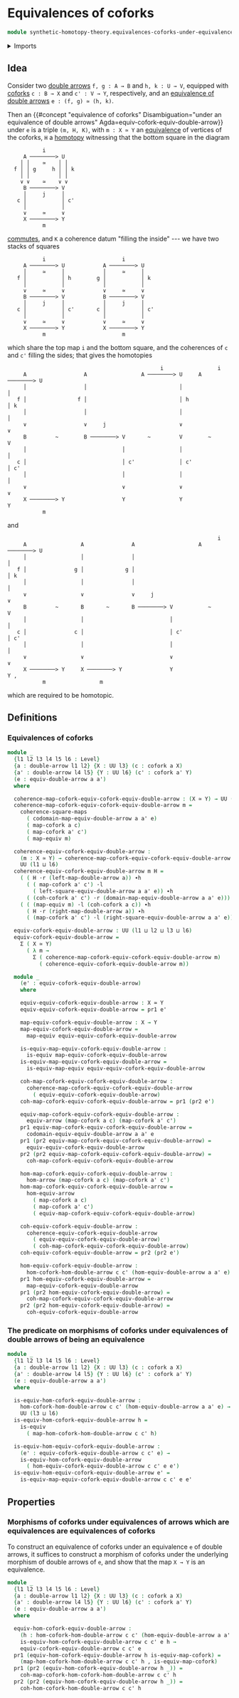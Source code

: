 # Equivalences of coforks

```agda
module synthetic-homotopy-theory.equivalences-coforks-under-equivalences-double-arrows where
```

<details><summary>Imports</summary>

```agda
open import foundation.commuting-squares-of-maps
open import foundation.dependent-pair-types
open import foundation.double-arrows
open import foundation.equivalences
open import foundation.equivalences-arrows
open import foundation.equivalences-double-arrows
open import foundation.homotopies
open import foundation.morphisms-arrows
open import foundation.universe-levels
open import foundation.whiskering-homotopies-composition

open import synthetic-homotopy-theory.coforks
open import synthetic-homotopy-theory.morphisms-coforks-under-morphisms-double-arrows
```

</details>

## Idea

Consider two [double arrows](foundation.double-arrows.md) `f, g : A → B` and
`h, k : U → V`, equipped with [coforks](synthetic-homotopy-theory.coforks.md)
`c : B → X` and `c' : V → Y`, respectively, and an
[equivalence of double arrows](foundation.equivalences-double-arrows.md)
`e : (f, g) ≃ (h, k)`.

Then an
{{#concept "equivalence of coforks" Disambiguation="under an equivalence of double arrows" Agda=equiv-cofork-equiv-double-arrow}}
under `e` is a triple `(m, H, K)`, with `m : X ≃ Y` an
[equivalence](foundation-core.equivalences.md) of vertices of the coforks, `H` a
[homotopy](foundation-core.homotopies.md) witnessing that the bottom square in
the diagram

```text
           i
     A ────────> U
    │ │    ≃    │ │
  f │ │ g     h │ │ k
    │ │         │ │
    ∨ ∨    ≃    ∨ ∨
     B ────────> V
     │     j     │
   c │           │ c'
     │           │
     ∨     ≃     ∨
     X ────────> Y
           m
```

[commutes](foundation-core.commuting-squares-of-maps.md), and `K` a coherence
datum "filling the inside" --- we have two stacks of squares

```text
           i                        i
     A ────────> U            A ────────> U
     │     ≃     │            │     ≃     │
   f │           │ h        g │           │ k
     │           │            │           │
     ∨     ≃     ∨            ∨     ≃     ∨
     B ────────> V            B ────────> V
     │     j     │            │     j     │
   c │           │ c'       c │           │ c'
     │           │            │           │
     ∨     ≃     ∨            ∨     ≃     ∨
     X ────────> Y            X ────────> Y
           m                        m
```

which share the top map `i` and the bottom square, and the coherences of `c` and
`c'` filling the sides; that gives the homotopies

```text
                                                i                 i
     A                  A                 A ────────> U     A ────────> U
     │                  │                             │                 │
   f │                f │                             │ h               │ k
     │                  │                             │                 │
     ∨                  ∨     j                       ∨                 ∨
     B         ~        B ────────> V       ~         V        ~        V
     │                              │                 │                 │
   c │                              │ c'              │ c'              │ c'
     │                              │                 │                 │
     ∨                              ∨                 ∨                 ∨
     X ────────> Y                  Y                 Y                 Y
           m
```

and

```text
                                                                  i
     A                 A               A                    A ────────> U
     │                 │               │                                │
   f │               g │             g │                                │ k
     │                 │               │                                │
     ∨                 ∨               ∨     j                          ∨
     B         ~       B       ~       B ────────> V           ~        V
     │                 │                           │                    │
   c │               c │                           │ c'                 │ c'
     │                 │                           │                    │
     ∨                 ∨                           ∨                    ∨
     X ────────> Y     X ────────> Y               Y                    Y ,
           m                 m
```

which are required to be homotopic.

## Definitions

### Equivalences of coforks

```agda
module _
  {l1 l2 l3 l4 l5 l6 : Level}
  {a : double-arrow l1 l2} {X : UU l3} (c : cofork a X)
  {a' : double-arrow l4 l5} {Y : UU l6} (c' : cofork a' Y)
  (e : equiv-double-arrow a a')
  where

  coherence-map-cofork-equiv-cofork-equiv-double-arrow : (X ≃ Y) → UU (l2 ⊔ l6)
  coherence-map-cofork-equiv-cofork-equiv-double-arrow m =
    coherence-square-maps
      ( codomain-map-equiv-double-arrow a a' e)
      ( map-cofork a c)
      ( map-cofork a' c')
      ( map-equiv m)

  coherence-equiv-cofork-equiv-double-arrow :
    (m : X ≃ Y) → coherence-map-cofork-equiv-cofork-equiv-double-arrow m →
    UU (l1 ⊔ l6)
  coherence-equiv-cofork-equiv-double-arrow m H =
    ( ( H ·r (left-map-double-arrow a)) ∙h
      ( ( map-cofork a' c') ·l
        ( left-square-equiv-double-arrow a a' e)) ∙h
      ( (coh-cofork a' c') ·r (domain-map-equiv-double-arrow a a' e))) ~
    ( ( (map-equiv m) ·l (coh-cofork a c)) ∙h
      ( H ·r (right-map-double-arrow a)) ∙h
      ( (map-cofork a' c') ·l (right-square-equiv-double-arrow a a' e)))

  equiv-cofork-equiv-double-arrow : UU (l1 ⊔ l2 ⊔ l3 ⊔ l6)
  equiv-cofork-equiv-double-arrow =
    Σ ( X ≃ Y)
      ( λ m →
        Σ ( coherence-map-cofork-equiv-cofork-equiv-double-arrow m)
          ( coherence-equiv-cofork-equiv-double-arrow m))

  module _
    (e' : equiv-cofork-equiv-double-arrow)
    where

    equiv-equiv-cofork-equiv-double-arrow : X ≃ Y
    equiv-equiv-cofork-equiv-double-arrow = pr1 e'

    map-equiv-cofork-equiv-double-arrow : X → Y
    map-equiv-cofork-equiv-double-arrow =
      map-equiv equiv-equiv-cofork-equiv-double-arrow

    is-equiv-map-equiv-cofork-equiv-double-arrow :
      is-equiv map-equiv-cofork-equiv-double-arrow
    is-equiv-map-equiv-cofork-equiv-double-arrow =
      is-equiv-map-equiv equiv-equiv-cofork-equiv-double-arrow

    coh-map-cofork-equiv-cofork-equiv-double-arrow :
      coherence-map-cofork-equiv-cofork-equiv-double-arrow
        ( equiv-equiv-cofork-equiv-double-arrow)
    coh-map-cofork-equiv-cofork-equiv-double-arrow = pr1 (pr2 e')

    equiv-map-cofork-equiv-cofork-equiv-double-arrow :
      equiv-arrow (map-cofork a c) (map-cofork a' c')
    pr1 equiv-map-cofork-equiv-cofork-equiv-double-arrow =
      codomain-equiv-equiv-double-arrow a a' e
    pr1 (pr2 equiv-map-cofork-equiv-cofork-equiv-double-arrow) =
      equiv-equiv-cofork-equiv-double-arrow
    pr2 (pr2 equiv-map-cofork-equiv-cofork-equiv-double-arrow) =
      coh-map-cofork-equiv-cofork-equiv-double-arrow

    hom-map-cofork-equiv-cofork-equiv-double-arrow :
      hom-arrow (map-cofork a c) (map-cofork a' c')
    hom-map-cofork-equiv-cofork-equiv-double-arrow =
      hom-equiv-arrow
        ( map-cofork a c)
        ( map-cofork a' c')
        ( equiv-map-cofork-equiv-cofork-equiv-double-arrow)

    coh-equiv-cofork-equiv-double-arrow :
      coherence-equiv-cofork-equiv-double-arrow
        ( equiv-equiv-cofork-equiv-double-arrow)
        ( coh-map-cofork-equiv-cofork-equiv-double-arrow)
    coh-equiv-cofork-equiv-double-arrow = pr2 (pr2 e')

    hom-equiv-cofork-equiv-double-arrow :
      hom-cofork-hom-double-arrow c c' (hom-equiv-double-arrow a a' e)
    pr1 hom-equiv-cofork-equiv-double-arrow =
      map-equiv-cofork-equiv-double-arrow
    pr1 (pr2 hom-equiv-cofork-equiv-double-arrow) =
      coh-map-cofork-equiv-cofork-equiv-double-arrow
    pr2 (pr2 hom-equiv-cofork-equiv-double-arrow) =
      coh-equiv-cofork-equiv-double-arrow
```

### The predicate on morphisms of coforks under equivalences of double arrows of being an equivalence

```agda
module _
  {l1 l2 l3 l4 l5 l6 : Level}
  {a : double-arrow l1 l2} {X : UU l3} (c : cofork a X)
  {a' : double-arrow l4 l5} {Y : UU l6} (c' : cofork a' Y)
  (e : equiv-double-arrow a a')
  where

  is-equiv-hom-cofork-equiv-double-arrow :
    hom-cofork-hom-double-arrow c c' (hom-equiv-double-arrow a a' e) →
    UU (l3 ⊔ l6)
  is-equiv-hom-cofork-equiv-double-arrow h =
    is-equiv
      ( map-hom-cofork-hom-double-arrow c c' h)

  is-equiv-hom-equiv-cofork-equiv-double-arrow :
    (e' : equiv-cofork-equiv-double-arrow c c' e) →
    is-equiv-hom-cofork-equiv-double-arrow
      ( hom-equiv-cofork-equiv-double-arrow c c' e e')
  is-equiv-hom-equiv-cofork-equiv-double-arrow e' =
    is-equiv-map-equiv-cofork-equiv-double-arrow c c' e e'
```

## Properties

### Morphisms of coforks under equivalences of arrows which are equivalences are equivalences of coforks

To construct an equivalence of coforks under an equivalence `e` of double
arrows, it suffices to construct a morphism of coforks under the underlying
morphism of double arrows of `e`, and show that the map `X → Y` is an
equivalence.

```agda
module _
  {l1 l2 l3 l4 l5 l6 : Level}
  {a : double-arrow l1 l2} {X : UU l3} (c : cofork a X)
  {a' : double-arrow l4 l5} {Y : UU l6} (c' : cofork a' Y)
  (e : equiv-double-arrow a a')
  where

  equiv-hom-cofork-equiv-double-arrow :
    (h : hom-cofork-hom-double-arrow c c' (hom-equiv-double-arrow a a' e)) →
    is-equiv-hom-cofork-equiv-double-arrow c c' e h →
    equiv-cofork-equiv-double-arrow c c' e
  pr1 (equiv-hom-cofork-equiv-double-arrow h is-equiv-map-cofork) =
    (map-hom-cofork-hom-double-arrow c c' h , is-equiv-map-cofork)
  pr1 (pr2 (equiv-hom-cofork-equiv-double-arrow h _)) =
    coh-map-cofork-hom-cofork-hom-double-arrow c c' h
  pr2 (pr2 (equiv-hom-cofork-equiv-double-arrow h _)) =
    coh-hom-cofork-hom-double-arrow c c' h
```
